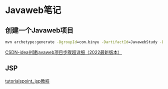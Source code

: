 # Javaweb笔记

## 创建一个Javaweb项目

```cmd
mvn archetype:generate -DgroupId=com.binyu -DartifactId=JavawebStudy -DarchetypeArtifactId=maven-archetype-webapp -DinteractiveMode=false
```

[CSDN-idea创建javaweb项目步骤超详细（2022最新版本）](https://blog.csdn.net/m0_52861000/article/details/127914719)

## JSP

[tutorialspoint_jsp教程](https://www.tutorialspoint.com/jsp/index.htm)
